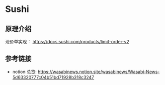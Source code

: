 # Sushi

## 原理介绍

现价单实现： https://docs.sushi.com/products/limit-order-v2

## 参考链接
- notion 总览: https://wasabinews.notion.site/wasabinews/Wasabi-News-5d63320777c04b51bd71928b318c3247


